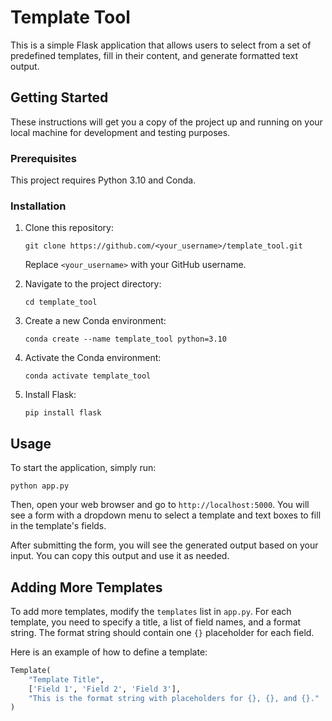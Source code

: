 # Template Tool

This is a simple Flask application that allows users to select from a set of predefined templates, fill in their content, and generate formatted text output. 

## Getting Started

These instructions will get you a copy of the project up and running on your local machine for development and testing purposes.

### Prerequisites

This project requires Python 3.10 and Conda. 

### Installation

1. Clone this repository:
    ```
    git clone https://github.com/<your_username>/template_tool.git
    ```
    Replace `<your_username>` with your GitHub username.

2. Navigate to the project directory:
    ```
    cd template_tool
    ```

3. Create a new Conda environment:
    ```
    conda create --name template_tool python=3.10
    ```

4. Activate the Conda environment:
    ```
    conda activate template_tool
    ```

5. Install Flask:
    ```
    pip install flask
    ```

## Usage

To start the application, simply run:
```
python app.py
```

Then, open your web browser and go to `http://localhost:5000`. You will see a form with a dropdown menu to select a template and text boxes to fill in the template's fields. 

After submitting the form, you will see the generated output based on your input. You can copy this output and use it as needed.

## Adding More Templates

To add more templates, modify the `templates` list in `app.py`. For each template, you need to specify a title, a list of field names, and a format string. The format string should contain one `{}` placeholder for each field.

Here is an example of how to define a template:

```python
Template(
    "Template Title",
    ['Field 1', 'Field 2', 'Field 3'],
    "This is the format string with placeholders for {}, {}, and {}."
)
```